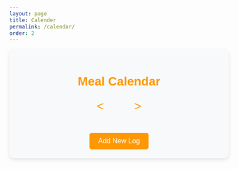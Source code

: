 ```yaml
---
layout: page
title: Calender
permalink: /calendar/
order: 2
---
```


<main class="calendar-page">
    <h1>Meal Calendar</h1>
    <div class="calendar-navigation">
        <button id="prev-month" class="arrow">&lt;</button>
        <span id="current-month-year"></span>
        <button id="next-month" class="arrow">&gt;</button>
    </div>
    <div id="calendar"></div>
    <button id="add-log-button" class="btn">Add New Log</button>
</main>

<script>
    // Create a basic calendar for the current month
    const today = new Date();
    let year = today.getFullYear();
    let month = today.getMonth(); // 0 = January

    const calendarContainer = document.getElementById('calendar');

    function renderCalendar(year, month) {
        const firstDay = new Date(year, month, 1).getDay(); // Day of the week (0 = Sunday)
        const daysInMonth = new Date(year, month + 1, 0).getDate(); // Total days in the month

        let calendarHTML = '<table>';
        calendarHTML += '<thead><tr>';
        ['Sun', 'Mon', 'Tue', 'Wed', 'Thu', 'Fri', 'Sat'].forEach(day => {
            calendarHTML += `<th>${day}</th>`;
        });
        calendarHTML += '</tr></thead>';

        calendarHTML += '<tbody><tr>';

        for (let i = 0; i < firstDay; i++) {
            calendarHTML += '<td></td>'; // Empty cells for days before the first day of the month
        }

        for (let day = 1; day <= daysInMonth; day++) {
            const date = `${year}-${String(month + 1).padStart(2, '0')}-${String(day).padStart(2, '0')}`;
            calendarHTML += `<td class="calendar-day" data-date="${date}">${day}</td>`;
            if ((day + firstDay) % 7 === 0) calendarHTML += '</tr><tr>'; // New row for the next week
        }

        calendarHTML += '</tr></tbody></table>';
        calendarContainer.innerHTML = calendarHTML;
    }

    renderCalendar(year, month);

    // Add event listener to each calendar day
    // 수정된 경로를 `baseurl`에 맞춰 동적으로 처리
    calendarContainer.addEventListener('click', (e) => {
        if (e.target.classList.contains('calendar-day')) {
            const selectedDate = e.target.dataset.date;
            localStorage.setItem('selectedDate', selectedDate); // 선택한 날짜를 저장
            window.location.href = "{{ site.baseurl }}/log/";

        }
    });
        document.getElementById('add-log-button').addEventListener('click', () => {
            const today = new Date().toISOString().split('T')[0]; // 오늘 날짜
            localStorage.setItem('selectedDate', today); // 오늘 날짜 저장
            window.location.href = "{{ site.baseurl }}/log/";

        });
    
    // 현재 달과 연도를 표시하는 함수
    function updateMonthYearDisplay() {
        const monthNames = [
            'January', 'February', 'March', 'April', 'May', 'June',
            'July', 'August', 'September', 'October', 'November', 'December'
        ];
        document.getElementById('current-month-year').textContent =
            `${monthNames[month]} ${year}`;
    }

    // 이벤트 리스너 추가: 이전 달
    document.getElementById('prev-month').addEventListener('click', () => {
        month--;
        if (month < 0) {
            month = 11; // December
            year--; // Previous year
        }
        updateMonthYearDisplay();
        renderCalendar(year, month);
    });

    // 이벤트 리스너 추가: 다음 달
    document.getElementById('next-month').addEventListener('click', () => {
        month++;
        if (month > 11) {
            month = 0; // January
            year++; // Next year
        }
        updateMonthYearDisplay();
        renderCalendar(year, month);
    });

    // 초기 달과 연도 표시
    updateMonthYearDisplay();
    renderCalendar(year, month);
</script>

<style>
    main.calendar-page {
        font-family: 'Nanum Gothic Coding', monospace;
        max-width: 800px;
        margin: 0 auto;
        padding: 20px;
        text-align: center;
        background-color: #f8f9fa;
        border-radius: 10px;
        box-shadow: 0 4px 10px rgba(0, 0, 0, 0.1);
    }

    h1 {
        font-family: 'Arial', sans-serif;
        font-size: 28px;
        color: #FF9800;
        margin-bottom: 20px;
    }

    .calendar-navigation {
        display: flex;
        justify-content: center;
        align-items: center;
        margin-bottom: 20px;
    }

    .arrow {
        background-color: transparent;
        border: none;
        font-size: 28px;
        cursor: pointer;
        padding: 5px 15px;
        color: #FF9800;
    }

    .arrow:hover {
        background-color: rgba(255, 152, 0, 0.1);
        border-radius: 50%;
        transform: scale(1.2);
    }

    #current-month-year {
        font-size: 22px;
        font-weight: bold;
        color: #333;
        margin: 0 20px;
    }

    table {
        width: 100%;
        border-collapse: collapse;
        margin: 20px 0;
        background-color: white;
        border-radius: 10px;
        overflow: hidden;
        box-shadow: 0 4px 10px rgba(0, 0, 0, 0.1);
    }

    th {
        background-color: #FF9800; /* 주황색 계열 */
        color: white;
        font-weight: bold;
        padding: 10px 0;
        text-transform: uppercase;
        font-size: 14px;
    }

    td {
        width: 14.28%;
        height: 80px;
        text-align: center;
        border: 1px solid #e0e0e0;
        font-size: 16px;
        color: #555;
    }

    td.empty {
        background-color: #f0f0f0;
    }

    .calendar-day {
        cursor: pointer;
        position: relative;
        border-radius: 5px;
        transition: background-color 0.2s ease, color 0.2s ease;
    }

    .calendar-day:hover {
        background-color: #FFE0B2; /* 주황색 계열의 연한 배경 */
        color: #E65100; /* 주황색 계열의 진한 글씨 */
    }

    .calendar-day.selected {
        background-color: #FF9800; /* 주황색 계열 */
        color: white;
        font-weight: bold;
        box-shadow: inset 0 0 5px rgba(0, 0, 0, 0.2);
    }

    .btn {
        margin-top: 20px;
        padding: 10px 20px;
        font-size: 16px;
        background-color: #FF9800; /* 주황색 계열 */
        color: white;
        border: none;
        border-radius: 5px;
        cursor: pointer;
        transition: background-color 0.2s ease, transform 0.1s ease;
    }

    .btn:hover {
    background-color: #E67E22; /* 조금 더 어두운 주황색 */
    transform: scale(1.05);
    }
</style>
